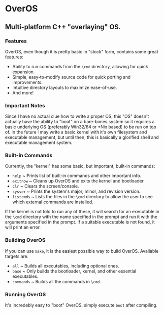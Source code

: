 # OverOS
## Multi-platform C++ "overlaying" OS. 


### Features
OverOS, even though it is pretty basic in "stock" form, contains some great features:
- Ability to run commands from the `\cmd` directory, allowing for quick expansion.
- Simple, easy-to-modify source code for quick porting and improvements.
- Intuitive directory layouts to maximize ease-of-use.
- And more! 


### Important Notes
Since I have no actual clue how to write a proper OS, this "OS" doesn't actually have the ability to "boot" on a bare-bones system so it requires a basic underlying OS (preferably Win32/64 or \*Nix based) to be run on top of. In the future I may write a basic kernel with it's own filesystem and executable management, but until then, this is basically a glorified shell and executable management system. 


### Built-in Commands
Currently, the "kernel" has some basic, but important, built-in commands:
- `help` ~ Prints list of built-in commands and other important info.
- `exitnow` ~ Cleans up OverOS and exits the kernel and bootloader.
- `clr` ~ Clears the screen/console.
- `sysver` ~ Prints the system's major, minor, and revision version.
- `listcmds` ~ Lists the files in the `\cmd` directory to allow the user to see which external commands are installed.

If the kernel is not told to run any of these, it will search for an executable in the `\cmd` directory with the name specified in the prompt and run it with the arguments specified in the prompt. If a suitable executable is not found, it will print an error. 


### Building OverOS
If you can use `make`, it is the easiest possible way to build OverOS. Avaliable targets are:
- `all` ~ Builds all executables, including optional ones.
- `base` ~ Only builds the bootloader, kernel, and other essential executables.
- `commands` ~ Builds all the commands in `\cmd`. 


### Running OverOS
It's incredebly easy to "boot" OverOS, simply execute `boot` after compiling.
